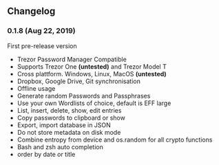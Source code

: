 ## Changelog

### 0.1.8 (Aug 22, 2019)

First pre-release version

- Trezor Password Manager Compatible
- Supports Trezor One **(untested)** and Trezor Model T
- Cross plattform. Windows, Linux, MacOS **(untested)**
- Dropbox, Google Drive, Git synchronisation
- Offline usage
- Generate random Passwords and Passphrases
- Use your own Wordlists of choice, default is EFF large
- List, insert, delete, show, edit entries
- Copy passwords to clipboard or show
- Export, import database in JSON
- Do not store metadata on disk mode
- Combine entropy from device and os.random for all crypto functions
- Bash and zsh auto completion
- order by date or title

